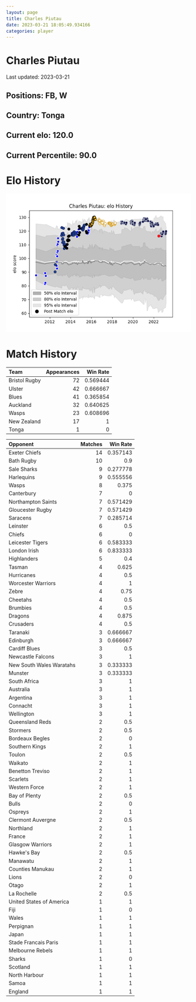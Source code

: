 ```yaml
---  
layout: page  
title: Charles Piutau  
date: 2023-03-21 18:05:49.934166  
categories: player  
---
```

# Charles Piutau


Last updated: 2023-03-21
## Positions: FB, W

## Country: Tonga

## Current elo: 120.0

## Current Percentile: 90.0

# Elo History


![elo history](history_CharlesPiutau.png)
# Match History


| Team          |   Appearances |   Win Rate |
|:--------------|--------------:|-----------:|
| Bristol Rugby |            72 |   0.569444 |
| Ulster        |            42 |   0.666667 |
| Blues         |            41 |   0.365854 |
| Auckland      |            32 |   0.640625 |
| Wasps         |            23 |   0.608696 |
| New Zealand   |            17 |   1        |
| Tonga         |             1 |   0        |

| Opponent                 |   Matches |   Win Rate |
|:-------------------------|----------:|-----------:|
| Exeter Chiefs            |        14 |   0.357143 |
| Bath Rugby               |        10 |   0.9      |
| Sale Sharks              |         9 |   0.277778 |
| Harlequins               |         9 |   0.555556 |
| Wasps                    |         8 |   0.375    |
| Canterbury               |         7 |   0        |
| Northampton Saints       |         7 |   0.571429 |
| Gloucester Rugby         |         7 |   0.571429 |
| Saracens                 |         7 |   0.285714 |
| Leinster                 |         6 |   0.5      |
| Chiefs                   |         6 |   0        |
| Leicester Tigers         |         6 |   0.583333 |
| London Irish             |         6 |   0.833333 |
| Highlanders              |         5 |   0.4      |
| Tasman                   |         4 |   0.625    |
| Hurricanes               |         4 |   0.5      |
| Worcester Warriors       |         4 |   1        |
| Zebre                    |         4 |   0.75     |
| Cheetahs                 |         4 |   0.5      |
| Brumbies                 |         4 |   0.5      |
| Dragons                  |         4 |   0.875    |
| Crusaders                |         4 |   0.5      |
| Taranaki                 |         3 |   0.666667 |
| Edinburgh                |         3 |   0.666667 |
| Cardiff Blues            |         3 |   0.5      |
| Newcastle Falcons        |         3 |   1        |
| New South Wales Waratahs |         3 |   0.333333 |
| Munster                  |         3 |   0.333333 |
| South Africa             |         3 |   1        |
| Australia                |         3 |   1        |
| Argentina                |         3 |   1        |
| Connacht                 |         3 |   1        |
| Wellington               |         3 |   1        |
| Queensland Reds          |         2 |   0.5      |
| Stormers                 |         2 |   0.5      |
| Bordeaux Begles          |         2 |   0        |
| Southern Kings           |         2 |   1        |
| Toulon                   |         2 |   0.5      |
| Waikato                  |         2 |   1        |
| Benetton Treviso         |         2 |   1        |
| Scarlets                 |         2 |   1        |
| Western Force            |         2 |   1        |
| Bay of Plenty            |         2 |   0.5      |
| Bulls                    |         2 |   0        |
| Ospreys                  |         2 |   1        |
| Clermont Auvergne        |         2 |   0.5      |
| Northland                |         2 |   1        |
| France                   |         2 |   1        |
| Glasgow Warriors         |         2 |   1        |
| Hawke's Bay              |         2 |   0.5      |
| Manawatu                 |         2 |   1        |
| Counties Manukau         |         2 |   1        |
| Lions                    |         2 |   0        |
| Otago                    |         2 |   1        |
| La Rochelle              |         2 |   0.5      |
| United States of America |         1 |   1        |
| Fiji                     |         1 |   0        |
| Wales                    |         1 |   1        |
| Perpignan                |         1 |   1        |
| Japan                    |         1 |   1        |
| Stade Francais Paris     |         1 |   1        |
| Melbourne Rebels         |         1 |   1        |
| Sharks                   |         1 |   0        |
| Scotland                 |         1 |   1        |
| North Harbour            |         1 |   1        |
| Samoa                    |         1 |   1        |
| England                  |         1 |   1        |